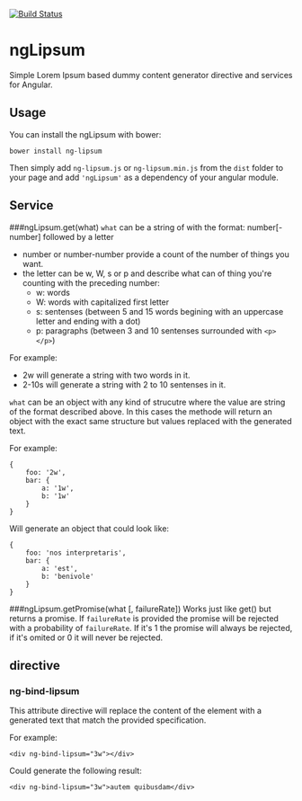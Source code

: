 [![Build Status](https://travis-ci.org/onaluf/ngLipsum.svg?branch=master)](https://travis-ci.org/onaluf/ngLipsum)
# ngLipsum
Simple Lorem Ipsum based dummy content generator directive and services for Angular.

## Usage
You can install the ngLipsum with bower:

```
bower install ng-lipsum
```

Then simply add `ng-lipsum.js` or `ng-lipsum.min.js` from the `dist` folder to your page and add `'ngLipsum'` as a dependency of your angular module.

## Service
###ngLipsum.get(what)
`what` can be a string of with the format: number[-number] followed by a letter
- number or number-number provide a count of the number of things you want. 
- the letter can be w, W, s or p and describe what can of thing you're counting with the preceding number:
  - w: words
  - W: words with capitalized first letter
  - s: sentenses (between 5 and 15 words begining with an uppercase letter and ending with a dot)
  - p: paragraphs (between 3 and 10 sentenses surrounded with `<p></p>`)

For example: 
- 2w will generate a string with two words in it.
- 2-10s will generate a string with 2 to 10 sentenses in it.

`what` can be an object with any kind of strucutre where the value are string of the format described above. In this cases 
the methode will return an object with the exact same structure but values replaced with the generated text.

For example:
```
{
    foo: '2w',
    bar: {
        a: '1w',
        b: '1w'
    }
}
```
Will generate an object that could look like:
```
{
    foo: 'nos interpretaris',
    bar: {
        a: 'est',
        b: 'benivole'
    }
}
```

###ngLipsum.getPromise(what [, failureRate])
Works just like get() but returns a promise. If `failureRate` is provided the promise will be rejected with a probability
of `failureRate`. If it's 1 the promise will always be rejected, if it's omited or 0 it will never be rejected.


## directive
### ng-bind-lipsum
This attribute directive will replace the content of the element with a generated text that match the provided 
specification.

For example:
```
<div ng-bind-lipsum="3w"></div>
```

Could generate the following result:
```
<div ng-bind-lipsum="3w">autem quibusdam</div>
```
